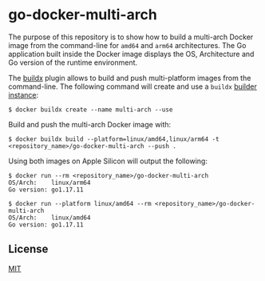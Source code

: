 # go-docker-multi-arch

The purpose of this repository is to show how to build a multi-arch Docker image from the command-line for `amd64`
and `arm64` architectures. The Go application built inside the Docker image displays the OS, Architecture and Go version
of the runtime environment.

The [buildx](https://docs.docker.com/buildx/working-with-buildx/#build-multi-platform-images) plugin allows to build and
push multi-platform images from the command-line. The following command will create and use
a `buildx` [builder instance](https://docs.docker.com/buildx/working-with-buildx/#work-with-builder-instances):

```shell
$ docker buildx create --name multi-arch --use 
```

Build and push the multi-arch Docker image with:

```shell
$ docker buildx build --platform=linux/amd64,linux/arm64 -t <repository_name>/go-docker-multi-arch --push .
```

Using both images on Apple Silicon will output the following:

```shell
$ docker run --rm <repository_name>/go-docker-multi-arch
OS/Arch:    linux/arm64
Go version: go1.17.11

$ docker run --platform linux/amd64 --rm <repository_name>/go-docker-multi-arch
OS/Arch:    linux/amd64
Go version: go1.17.11
```

## License

[MIT](./LICENSE)
